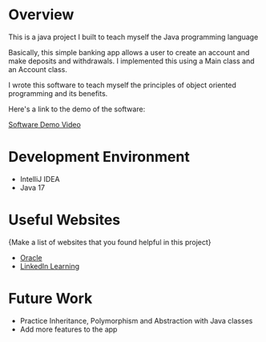 # Overview

This is a java project I built to teach myself the Java programming language

Basically, this simple banking app allows a user to create an account and make deposits and withdrawals.
I implemented this using a Main class and an Account class.

I wrote this software to teach myself the principles of object oriented programming and its benefits.

Here's a link to the demo of the software:

[Software Demo Video](http://youtube.link.goes.here)

# Development Environment

* IntelliJ IDEA
* Java 17

# Useful Websites

{Make a list of websites that you found helpful in this project}
* [Oracle](https://docs.oracle.com/en/java/)
* [LinkedIn Learning](https://www.linkedin.com/learning/java-8-essential-training/)

# Future Work

* Practice Inheritance, Polymorphism and Abstraction with Java classes
* Add more features to the app
